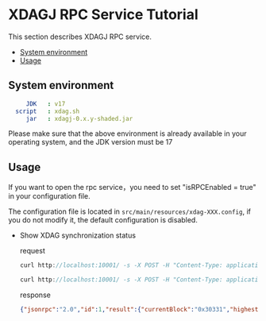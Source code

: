 # XDAGJ RPC Service Tutorial

This section describes XDAGJ RPC service.

- [System environment](#system-environment)
- [Usage](#usage)

## System environment

```yaml
     JDK   : v17
  script   : xdag.sh
     jar   : xdagj-0.x.y-shaded.jar
```

  Please make sure that the above environment is already available in your operating system, and the JDK version must be 17


## Usage

If you want to open the rpc service，you need to set "isRPCEnabled = true" in your configuration file.

The configuration file is located in `src/main/resources/xdag-XXX.config`, if you do not modify it, the default configuration is disabled. 

- Show XDAG synchronization status
    
    request
    ```js
    curl http://localhost:10001/ -s -X POST -H "Content-Type: application/json" --data "{\"jsonrpc\":\"2.0\",\"method\":\"xdag_storeTransaction\",\"params\":[\"62e8d9f0b91566f3feabc35f00000000\", \"b09e7a499a4ba32cb9765e6e8aee0fe8919f880f\", \"0.04\", \"xdagj\"],\"id\":1}"
    ```
     ```js
    curl http://localhost:10001/ -s -X POST -H "Content-Type: application/json" --data "{\"jsonrpc\":\"2.0\",\"method\":\"xdag_syncing\",\"params\":[],\"id\":1}"
    ```
    response
    ```json
    {"jsonrpc":"2.0","id":1,"result":{"currentBlock":"0x30331","highestBlock":"0x30331"}}
    ```
  
  



